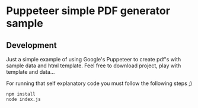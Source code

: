# Puppeteer simple PDF generator sample

## Development

Just a simple example of using Google's Puppeteer to create pdf's with sample data and html template. Feel free to download project, play with template and data...

For running that self explanatory code you must follow the following steps ;)

```terminal
npm install
node index.js
```

